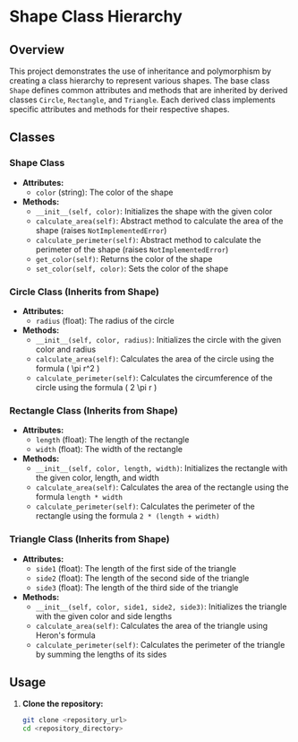# Shape Class Hierarchy

## Overview
This project demonstrates the use of inheritance and polymorphism by creating a class hierarchy to represent various shapes. The base class `Shape` defines common attributes and methods that are inherited by derived classes `Circle`, `Rectangle`, and `Triangle`. Each derived class implements specific attributes and methods for their respective shapes.

## Classes

### Shape Class
- **Attributes:**
  - `color` (string): The color of the shape
- **Methods:**
  - `__init__(self, color)`: Initializes the shape with the given color
  - `calculate_area(self)`: Abstract method to calculate the area of the shape (raises `NotImplementedError`)
  - `calculate_perimeter(self)`: Abstract method to calculate the perimeter of the shape (raises `NotImplementedError`)
  - `get_color(self)`: Returns the color of the shape
  - `set_color(self, color)`: Sets the color of the shape

### Circle Class (Inherits from Shape)
- **Attributes:**
  - `radius` (float): The radius of the circle
- **Methods:**
  - `__init__(self, color, radius)`: Initializes the circle with the given color and radius
  - `calculate_area(self)`: Calculates the area of the circle using the formula \( \pi r^2 \)
  - `calculate_perimeter(self)`: Calculates the circumference of the circle using the formula \( 2 \pi r \)

### Rectangle Class (Inherits from Shape)
- **Attributes:**
  - `length` (float): The length of the rectangle
  - `width` (float): The width of the rectangle
- **Methods:**
  - `__init__(self, color, length, width)`: Initializes the rectangle with the given color, length, and width
  - `calculate_area(self)`: Calculates the area of the rectangle using the formula `length * width`
  - `calculate_perimeter(self)`: Calculates the perimeter of the rectangle using the formula `2 * (length + width)`

### Triangle Class (Inherits from Shape)
- **Attributes:**
  - `side1` (float): The length of the first side of the triangle
  - `side2` (float): The length of the second side of the triangle
  - `side3` (float): The length of the third side of the triangle
- **Methods:**
  - `__init__(self, color, side1, side2, side3)`: Initializes the triangle with the given color and side lengths
  - `calculate_area(self)`: Calculates the area of the triangle using Heron's formula
  - `calculate_perimeter(self)`: Calculates the perimeter of the triangle by summing the lengths of its sides

## Usage

1. **Clone the repository:**
   ```sh
   git clone <repository_url>
   cd <repository_directory>
